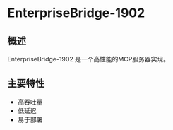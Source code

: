 # EnterpriseBridge-1902

## 概述

EnterpriseBridge-1902 是一个高性能的MCP服务器实现。

## 主要特性

- 高吞吐量
- 低延迟
- 易于部署
